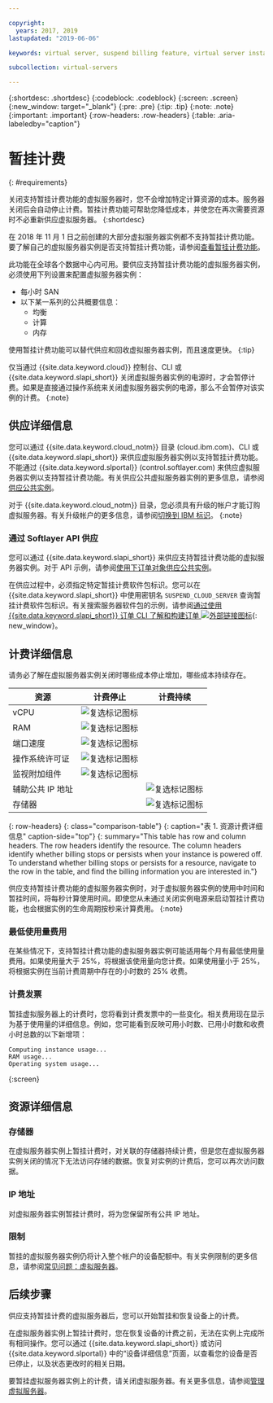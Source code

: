 ```yaml
---

copyright:
  years: 2017, 2019
lastupdated: "2019-06-06"

keywords: virtual server, suspend billing feature, virtual server instances, suspend billing

subcollection: virtual-servers

---
```


{:shortdesc: .shortdesc}
{:codeblock: .codeblock}
{:screen: .screen}
{:new_window: target="_blank"}
{:pre: .pre}
{:tip: .tip}
{:note: .note}
{:important: .important}
{:row-headers: .row-headers}
{:table: .aria-labeledby="caption"}

# 暂挂计费
{: #requirements}

关闭支持暂挂计费功能的虚拟服务器时，您不会增加特定计算资源的成本。服务器关闭后会自动停止计费。暂挂计费功能可帮助您降低成本，并使您在再次需要资源时不必重新供应虚拟服务器。
{:shortdesc}

在 2018 年 11 月 1 日之前创建的大部分虚拟服务器实例都不支持暂挂计费功能。要了解自己的虚拟服务器实例是否支持暂挂计费功能，请参阅[查看暂挂计费功能](/docs/vsi?topic=virtual-servers-viewing-suspend-billing-feature)。

此功能在全球各个数据中心内可用。要供应支持暂挂计费功能的虚拟服务器实例，必须使用下列设置来配置虚拟服务器实例：

* 每小时 SAN
* 以下某一系列的公共概要信息：
  * 均衡
  * 计算
  * 内存

使用暂挂计费功能可以替代供应和回收虚拟服务器实例，而且速度更快。
{:tip}

仅当通过 {{site.data.keyword.cloud}} 控制台、CLI 或 {{site.data.keyword.slapi_short}} 关闭虚拟服务器实例的电源时，才会暂停计费。如果是直接通过操作系统来关闭虚拟服务器实例的电源，那么不会暂停对该实例的计费。
{:note}

## 供应详细信息

您可以通过 {{site.data.keyword.cloud_notm}} 目录 (cloud.ibm.com)、CLI 或 {{site.data.keyword.slapi_short}} 来供应虚拟服务器实例以支持暂挂计费功能。不能通过 {{site.data.keyword.slportal}} (control.softlayer.com) 来供应虚拟服务器实例以支持暂挂计费功能。有关供应公共虚拟服务器实例的更多信息，请参阅[供应公共实例](/docs/vsi?topic=virtual-servers-ordering-vs-public#ordering-vs-public)。

对于 {{site.data.keyword.cloud_notm}} 目录，您必须具有升级的帐户才能订购虚拟服务器。有关升级帐户的更多信息，请参阅[切换到 IBM 标识](/docs/account?topic=account-unifyingaccounts#unifyingaccounts)。
{:note}

### 通过 Softlayer API 供应
您可以通过 {{site.data.keyword.slapi_short}} 来供应支持暂挂计费功能的虚拟服务器实例。对于 API 示例，请参阅[使用下订单对象供应公共实例](/docs/vsi?topic=virtual-servers-api-rest-public#provisioning-a-public-instance-using-place-order-object)。

在供应过程中，必须指定特定暂挂计费软件包标识。您可以在 {{site.data.keyword.slapi_short}} 中使用密钥名 `SUSPEND_CLOUD_SERVER` 查询暂挂计费软件包标识。有关搜索服务器软件包的示例，请参阅[通过使用 {{site.data.keyword.slapi_short}} 订单 CLI 了解和构建订单 ![外部链接图标](../icons/launch-glyph.svg "外部链接图标")](https://softlayer.github.io/article/understanding-ordering/){: new_window}。

## 计费详细信息

请务必了解在虚拟服务器实例关闭时哪些成本停止增加，哪些成本持续存在。

| 资源                      | 计费停止   | 计费持续 |
| ----------------------------- | ----------------- | ---------------- |
|vCPU| ![复选标记图标](../../icons/checkmark-icon.svg) |                  |
|RAM| ![复选标记图标](../../icons/checkmark-icon.svg) |                  |
|端口速度| ![复选标记图标](../../icons/checkmark-icon.svg) |                  |
|操作系统许可证            | ![复选标记图标](../../icons/checkmark-icon.svg) |                  |
| 监视附加组件            | ![复选标记图标](../../icons/checkmark-icon.svg) |                  |
| 辅助公共 IP 地址         |                   | ![复选标记图标](../../icons/checkmark-icon.svg) |
|存储器|                   | ![复选标记图标](../../icons/checkmark-icon.svg) |
{: row-headers}
{: class="comparison-table"}
{: caption="表 1. 资源计费详细信息" caption-side="top"}
{: summary="This table has row and column headers. The row headers identify the resource. The column headers identify whether billing stops or persists when your instance is powered off. To understand whether billing stops or persists for a resource, navigate to the row in the table, and find the billing information you are interested in."}  

供应支持暂挂计费功能的虚拟服务器实例时，对于虚拟服务器实例的使用中时间和暂挂时间，将每秒计算使用时间。即使您从未通过关闭实例电源来启动暂挂计费功能，也会根据实例的生命周期按秒来计算费用。
{:note}

### 最低使用量费用
在某些情况下，支持暂挂计费功能的虚拟服务器实例可能适用每个月有最低使用量费用。如果使用量大于 25%，将根据该使用量向您计费。如果使用量小于 25%，将根据实例在当前计费周期中存在的小时数的 25% 收费。

### 计费发票
暂挂虚拟服务器上的计费时，您将看到计费发票中的一些变化。相关费用现在显示为基于使用量的详细信息。例如，您可能看到反映可用小时数、已用小时数和收费小时总数的以下新增项：

```
Computing instance usage...
RAM usage...
Operating system usage...
```
{:screen}

## 资源详细信息

### 存储器

在虚拟服务器实例上暂挂计费时，对关联的存储器持续计费，但是您在虚拟服务器实例关闭的情况下无法访问存储的数据。恢复对实例的计费后，您可以再次访问数据。

### IP 地址

对虚拟服务器实例暂挂计费时，将为您保留所有公共 IP 地址。

### 限制

暂挂的虚拟服务器实例仍将计入整个帐户的设备配额中。有关实例限制的更多信息，请参阅[常见问题：虚拟服务器](/docs/vsi?topic=virtual-servers-faqs-virtual-servers#concurrent)。

## 后续步骤
供应支持暂挂计费的虚拟服务器后，您可以开始暂挂和恢复设备上的计费。


在虚拟服务器实例上暂挂计费时，您在恢复设备的计费之前，无法在实例上完成所有相同操作。您可以通过 {{site.data.keyword.slapi_short}} 或访问 {{site.data.keyword.slportal}} 中的“设备详细信息”页面，以查看您的设备是否已停止，以及状态更改时的相关日期。

要暂挂虚拟服务器实例上的计费，请关闭虚拟服务器。有关更多信息，请参阅[管理虚拟服务器](/docs/vsi?topic=virtual-servers-managing-virtual-servers)。
